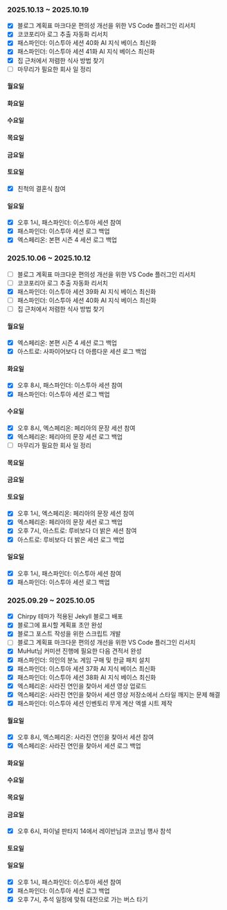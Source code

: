 ### 2025.10.13 ~ 2025.10.19
- [x] 블로그 계획표 마크다운 편의성 개선을 위한 VS Code 플러그인 리서치
- [x] 코코포리아 로그 추출 자동화 리서치
- [x] 패스파인더: 이스투아 세션 40화 AI 지식 베이스 최신화
- [x] 패스파인더: 이스투아 세션 41화 AI 지식 베이스 최신화
- [x] 집 근처에서 저렴한 식사 방법 찾기
- [ ] 마무리가 필요한 회사 일 정리

#### 월요일

#### 화요일

#### 수요일

#### 목요일

#### 금요일

#### 토요일
- [x] 친척의 결혼식 참여

#### 일요일
- [x] 오후 1시, 패스파인더: 이스투아 세션 참여
- [x] 패스파인더: 이스투아 세션 로그 백업
- [x] 엑스페리온: 본편 시즌 4 세션 로그 백업

### 2025.10.06 ~ 2025.10.12
- [ ] 블로그 계획표 마크다운 편의성 개선을 위한 VS Code 플러그인 리서치
- [ ] 코코포리아 로그 추출 자동화 리서치
- [x] 패스파인더: 이스투아 세션 39화 AI 지식 베이스 최신화
- [ ] 패스파인더: 이스투아 세션 40화 AI 지식 베이스 최신화
- [ ] 집 근처에서 저렴한 식사 방법 찾기

#### 월요일
- [x] 엑스페리온: 본편 시즌 4 세션 로그 백업
- [x] 아스트로: 사파이어보다 더 아름다운 세션 로그 백업

#### 화요일
- [x] 오후 8시, 패스파인더: 이스투아 세션 참여
- [x] 패스파인더: 이스투아 세션 로그 백업

#### 수요일
- [x] 오후 8시, 엑스페리온: 페리아의 문장 세션 참여
- [x] 엑스페리온: 페리아의 문장 세션 로그 백업
- [ ] 마무리가 필요한 회사 일 정리

#### 목요일

#### 금요일

#### 토요일
- [x] 오후 1시, 엑스페리온: 페리아의 문장 세션 참여
- [x] 엑스페리온: 페리아의 문장 세션 로그 백업
- [x] 오후 7시, 아스트로: 루비보다 더 밝은 세션 참여
- [x] 아스트로: 루비보다 더 밝은 세션 로그 백업

#### 일요일
- [x] 오후 1시, 패스파인더: 이스투아 세션 참여
- [x] 패스파인더: 이스투아 세션 로그 백업

### 2025.09.29 ~ 2025.10.05
- [x] Chirpy 테마가 적용된 Jekyll 블로그 배포
- [x] 블로그에 표시할 계획표 초안 완성
- [x] 블로그 포스트 작성을 위한 스크립트 개발
- [ ] 블로그 계획표 마크다운 편의성 개선을 위한 VS Code 플러그인 리서치
- [x] MuHut님 커미션 진행에 필요한 다음 견적서 완성
- [x] 패스파인더: 의인의 분노 게임 구매 및 한글 패치 설치
- [x] 패스파인더: 이스투아 세션 37화 AI 지식 베이스 최신화
- [x] 패스파인더: 이스투아 세션 38화 AI 지식 베이스 최신화
- [x] 엑스페리온: 사라진 연인을 찾아서 세션 영상 업로드
- [x] 엑스페리온: 사라진 연인을 찾아서 세션 영상 저장소에서 스타일 깨지는 문제 해결
- [x] 패스파인더: 이스투아 세션 인벤토리 무게 계산 엑셀 시트 제작

#### 월요일
- [x] 오후 8시, 엑스페리온: 사라진 연인을 찾아서 세션 참여
- [x] 엑스페리온: 사라진 연인을 찾아서 세션 로그 백업

#### 화요일

#### 수요일

#### 목요일

#### 금요일
- [x] 오후 6시, 파이널 판타지 14에서 레이반님과 코코님 행사 참석

#### 토요일

#### 일요일
- [x] 오후 1시, 패스파인더: 이스투아 세션 참여
- [x] 패스파인더: 이스투아 세션 로그 백업
- [x] 오후 7시, 추석 일정에 맞춰 대전으로 가는 버스 타기
